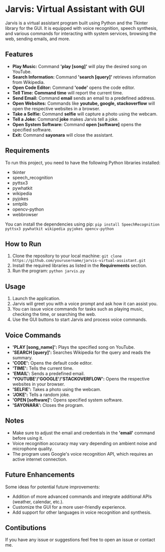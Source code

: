 # Jarvis: Virtual Assistant with GUI
Jarvis is a virtual assistant program built using Python and the Tkinter library for the GUI. It is equipped with voice recognition, speech synthesis, and various commands for interacting with system services, browsing the web, sending emails, and more.

## Features
* **Play Music:** Command **'play [song]'** will play the desired song on YouTube.
* **Search Information:** Command **'search [query]'** retrieves information from Wikipedia.
* **Open Code Editor:** Command **'code'** opens the code editor.
* **Tell Time:** **Command time** will report the current time.
* **Send Email:** Command **email** sends an email to a predefined address.
* **Open Websites:** Commands like **youtube, google, stackoverflow** will open the respective websites in a browser.
* **Take a Selfie:** Command **selfie** will capture a photo using the webcam.
* **Tell a Joke:** Command **joke** makes Jarvis tell a joke.
* **Open System Software:** Command **open [software]** opens the specified software.
* **Exit:** Command **sayonara** will close the assistant.
## Requirements
To run this project, you need to have the following Python libraries installed:

* tkinter
* speech_recognition
* pyttsx3
* pywhatkit
* wikipedia
* pyjokes
* smtplib
* opencv-python
* webbrowser

You can install the dependencies using pip:
```pip install SpeechRecognition pyttsx3 pywhatkit wikipedia pyjokes opencv-python```
## How to Run
1. Clone the repository to your local machine:
```git clone https://github.com/yourusername/jarvis-virtual-assistant.git```
2. Install the required libraries as listed in the **Requirements** section.
3. Run the program:
```python jarvis.py```
## Usage
1. Launch the application.
2. Jarvis will greet you with a voice prompt and ask how it can assist you.
3. You can issue voice commands for tasks such as playing music, checking the time, or searching the web.
4. Use the GUI buttons to start Jarvis and process voice commands.
## Voice Commands
* **'PLAY [song_name]':** Plays the specified song on YouTube.
* **'SEARCH [query]':** Searches Wikipedia for the query and reads the summary.
* **'CODE':** Opens the default code editor.
* **'TIME':** Tells the current time.
* **'EMAIL':** Sends a predefined email.
* **'YOUTUBE'/'GOOGLE'/'STACKOVERFLOW':** Opens the respective websites in your browser.
* **'SELFIE':** Takes a photo using the webcam.
* **'JOKE':** Tells a random joke.
* **'OPEN [software]':** Opens specified system software.
* **'SAYONARA':** Closes the program.
## Notes
* Make sure to adjust the email and credentials in the **'email'** command before using it.
* Voice recognition accuracy may vary depending on ambient noise and microphone quality.
* The program uses Google's voice recognition API, which requires an active internet connection.
## Future Enhancements
Some ideas for potential future improvements:
* Addition of more advanced commands and integrate additional APIs (weather, calendar, etc.).
* Customize the GUI for a more user-friendly experience.
* Add support for other languages in voice recognition and synthesis.
## Contibutions
If you have any issue or suggestions feel free to open an issue or contact me.
